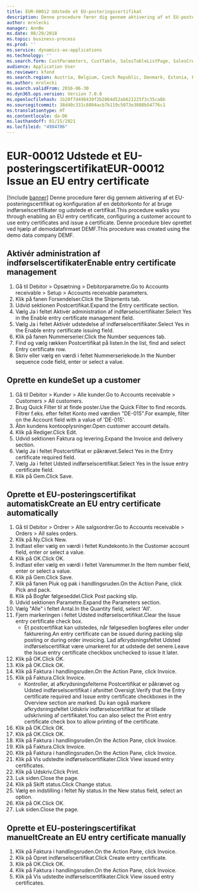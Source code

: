```yaml
---
title: EUR-00012 Udstede et EU-posteringscertifikat
description: Denne procedure fører dig gennem aktivering af et EU-posteringscertifikat og konfiguration af en debitorkonto for at bruge indførselscertifikater og udstede et certifikat.
author: mrolecki
manager: AnnBe
ms.date: 08/29/2018
ms.topic: business-process
ms.prod: ''
ms.service: dynamics-ax-applications
ms.technology: ''
ms.search.form: CustParameters, CustTable, SalesTableListPage, SalesCreateOrder, SalesTable, SalesEditLines,  CustInvoiceJournal, CustEntryCertificateJour_W, SrsReportViewerForm
audience: Application User
ms.reviewer: kfend
ms.search.region: Austria, Belgium, Czech Republic, Denmark, Estonia, Finland, France, Germany, Hungary, Ireland, Italy, Latvia, Lithuania, Netherlands, Poland, Spain, Sweden, United Kingdom
ms.author: mrolecki
ms.search.validFrom: 2016-06-30
ms.dyn365.ops.version: Version 7.0.0
ms.openlocfilehash: 1b20f7d498439f2b2064d52ab621225f3c35ca8b
ms.sourcegitcommit: 38d40c331c8894acb7b119c5073e3088b54776c1
ms.translationtype: HT
ms.contentlocale: da-DK
ms.lasthandoff: 01/15/2021
ms.locfileid: "4984786"
---
```

# <a name="eur-00012-issue-an-eu-entry-certificate"></a><span data-ttu-id="dcdc9-103">EUR-00012 Udstede et EU-posteringscertifikat</span><span class="sxs-lookup"><span data-stu-id="dcdc9-103">EUR-00012 Issue an EU entry certificate</span></span>

[!include [banner](../../includes/banner.md)]
<span data-ttu-id="dcdc9-104">Denne procedure fører dig gennem aktivering af et EU-posteringscertifikat og konfiguration af en debitorkonto for at bruge indførselscertifikater og udstede et certifikat.</span><span class="sxs-lookup"><span data-stu-id="dcdc9-104">This procedure walks you through enabling an EU entry certificate, configuring a customer account to use entry certificates and issue a certificate.</span></span> <span data-ttu-id="dcdc9-105">Denne procedure blev oprettet ved hjælp af demodatafirmaet DEMF.</span><span class="sxs-lookup"><span data-stu-id="dcdc9-105">This procedure was created using the demo data company DEMF.</span></span>


## <a name="enable-entry-certificate-management"></a><span data-ttu-id="dcdc9-106">Aktivér administration af indførselscertifikater</span><span class="sxs-lookup"><span data-stu-id="dcdc9-106">Enable entry certificate management</span></span>
1. <span data-ttu-id="dcdc9-107">Gå til Debitor > Opsætning > Debitorparametre.</span><span class="sxs-lookup"><span data-stu-id="dcdc9-107">Go to Accounts receivable > Setup > Accounts receivable parameters.</span></span>
2. <span data-ttu-id="dcdc9-108">Klik på fanen Forsendelser.</span><span class="sxs-lookup"><span data-stu-id="dcdc9-108">Click the Shipments tab.</span></span>
3. <span data-ttu-id="dcdc9-109">Udvid sektionen Postcertifikat.</span><span class="sxs-lookup"><span data-stu-id="dcdc9-109">Expand the Entry certificate section.</span></span>
4. <span data-ttu-id="dcdc9-110">Vælg Ja i feltet Aktivér administration af indførselscertifikater.</span><span class="sxs-lookup"><span data-stu-id="dcdc9-110">Select Yes in the Enable entry certificate management field.</span></span>
5. <span data-ttu-id="dcdc9-111">Vælg Ja i feltet Aktivér udstedelse af indførselscertifikater.</span><span class="sxs-lookup"><span data-stu-id="dcdc9-111">Select Yes in the Enable entry certificate issuing field.</span></span>
6. <span data-ttu-id="dcdc9-112">Klik på fanen Nummerserier.</span><span class="sxs-lookup"><span data-stu-id="dcdc9-112">Click the Number sequences tab.</span></span>
7. <span data-ttu-id="dcdc9-113">Find og vælg rækken Postcertifikat på listen.</span><span class="sxs-lookup"><span data-stu-id="dcdc9-113">In the list, find and select Entry certificate row.</span></span>
8. <span data-ttu-id="dcdc9-114">Skriv eller vælg en værdi i feltet Nummerseriekode.</span><span class="sxs-lookup"><span data-stu-id="dcdc9-114">In the Number sequence code field, enter or select a value.</span></span>

## <a name="set-up-a-customer"></a><span data-ttu-id="dcdc9-115">Oprette en kunde</span><span class="sxs-lookup"><span data-stu-id="dcdc9-115">Set up a customer</span></span>
1. <span data-ttu-id="dcdc9-116">Gå til Debitor > Kunder > Alle kunder.</span><span class="sxs-lookup"><span data-stu-id="dcdc9-116">Go to Accounts receivable > Customers > All customers.</span></span>
2. <span data-ttu-id="dcdc9-117">Brug Quick Filter til at finde poster.</span><span class="sxs-lookup"><span data-stu-id="dcdc9-117">Use the Quick Filter to find records.</span></span> <span data-ttu-id="dcdc9-118">Filtrer f.eks. efter feltet Konto med værdien "DE-015".</span><span class="sxs-lookup"><span data-stu-id="dcdc9-118">For example, filter on the Account field with a value of 'DE-015'.</span></span>
3. <span data-ttu-id="dcdc9-119">Åbn kundens kontooplysninger.</span><span class="sxs-lookup"><span data-stu-id="dcdc9-119">Open customer account details.</span></span>
4. <span data-ttu-id="dcdc9-120">Klik på Rediger.</span><span class="sxs-lookup"><span data-stu-id="dcdc9-120">Click Edit.</span></span>
5. <span data-ttu-id="dcdc9-121">Udvid sektionen Faktura og levering.</span><span class="sxs-lookup"><span data-stu-id="dcdc9-121">Expand the Invoice and delivery section.</span></span>
6. <span data-ttu-id="dcdc9-122">Vælg Ja i feltet Postcertifikat er påkrævet.</span><span class="sxs-lookup"><span data-stu-id="dcdc9-122">Select Yes in the Entry certificate required field.</span></span>
7. <span data-ttu-id="dcdc9-123">Vælg Ja i feltet Udsted indførselscertifikat.</span><span class="sxs-lookup"><span data-stu-id="dcdc9-123">Select Yes in the Issue entry certificate field.</span></span>
8. <span data-ttu-id="dcdc9-124">Klik på Gem.</span><span class="sxs-lookup"><span data-stu-id="dcdc9-124">Click Save.</span></span>

## <a name="create-an-eu-entry-certificate-automatically"></a><span data-ttu-id="dcdc9-125">Oprette et EU-posteringscertifikat automatisk</span><span class="sxs-lookup"><span data-stu-id="dcdc9-125">Create an EU entry certificate automatically</span></span>
1. <span data-ttu-id="dcdc9-126">Gå til Debitor > Ordrer > Alle salgsordrer.</span><span class="sxs-lookup"><span data-stu-id="dcdc9-126">Go to Accounts receivable > Orders > All sales orders.</span></span>
2. <span data-ttu-id="dcdc9-127">Klik på Ny.</span><span class="sxs-lookup"><span data-stu-id="dcdc9-127">Click New.</span></span>
3. <span data-ttu-id="dcdc9-128">Indtast eller vælg en værdi i feltet Kundekonto.</span><span class="sxs-lookup"><span data-stu-id="dcdc9-128">In the Customer account field, enter or select a value.</span></span>
4. <span data-ttu-id="dcdc9-129">Klik på OK.</span><span class="sxs-lookup"><span data-stu-id="dcdc9-129">Click OK.</span></span>
5. <span data-ttu-id="dcdc9-130">Indtast eller vælg en værdi i feltet Varenummer.</span><span class="sxs-lookup"><span data-stu-id="dcdc9-130">In the Item number field, enter or select a value.</span></span>
6. <span data-ttu-id="dcdc9-131">Klik på Gem.</span><span class="sxs-lookup"><span data-stu-id="dcdc9-131">Click Save.</span></span>
7. <span data-ttu-id="dcdc9-132">Klik på fanen Pluk og pak i handlingsruden.</span><span class="sxs-lookup"><span data-stu-id="dcdc9-132">On the Action Pane, click Pick and pack.</span></span>
8. <span data-ttu-id="dcdc9-133">Klik på Bogfør følgeseddel.</span><span class="sxs-lookup"><span data-stu-id="dcdc9-133">Click Post packing slip.</span></span>
9. <span data-ttu-id="dcdc9-134">Udvid sektionen Parametre.</span><span class="sxs-lookup"><span data-stu-id="dcdc9-134">Expand the Parameters section.</span></span>
10. <span data-ttu-id="dcdc9-135">Vælg "Alle" i feltet Antal.</span><span class="sxs-lookup"><span data-stu-id="dcdc9-135">In the Quantity field, select 'All'.</span></span>
11. <span data-ttu-id="dcdc9-136">Fjern markeringen i feltet Udsted indførselscertifikat.</span><span class="sxs-lookup"><span data-stu-id="dcdc9-136">Clear the Issue entry certificate check box.</span></span>
    * <span data-ttu-id="dcdc9-137">Et postcertifikat kan udstedes, når følgesedlen bogføres eller under fakturering.</span><span class="sxs-lookup"><span data-stu-id="dcdc9-137">An entry certificate can be issued during packing slip posting or during order invoicing.</span></span> <span data-ttu-id="dcdc9-138">Lad afkrydsningsfeltet Udsted indførselscertifikat være umarkeret for at udstede det senere.</span><span class="sxs-lookup"><span data-stu-id="dcdc9-138">Leave the Issue entry certificate checkbox unchecked to issue it later.</span></span>  
12. <span data-ttu-id="dcdc9-139">Klik på OK.</span><span class="sxs-lookup"><span data-stu-id="dcdc9-139">Click OK.</span></span>
13. <span data-ttu-id="dcdc9-140">Klik på OK.</span><span class="sxs-lookup"><span data-stu-id="dcdc9-140">Click OK.</span></span>
14. <span data-ttu-id="dcdc9-141">Klik på Faktura i handlingsruden.</span><span class="sxs-lookup"><span data-stu-id="dcdc9-141">On the Action Pane, click Invoice.</span></span>
15. <span data-ttu-id="dcdc9-142">Klik på Faktura.</span><span class="sxs-lookup"><span data-stu-id="dcdc9-142">Click Invoice.</span></span>
    * <span data-ttu-id="dcdc9-143">Kontroller, at afkrydsningsfelterne Postcertifikat er påkrævet og Udsted indførselscertifikat i afsnittet Oversigt.</span><span class="sxs-lookup"><span data-stu-id="dcdc9-143">Verify that the Entry certificate required and Issue entry certificate checkboxes in the Overview section are marked.</span></span>  <span data-ttu-id="dcdc9-144">Du kan også markere afkrydsningsfeltet Udskriv indførselscertifikat for at tillade udskrivning af certifikatet.</span><span class="sxs-lookup"><span data-stu-id="dcdc9-144">You can also select the Print entry certificate check box to allow printing of the certificate.</span></span>  
16. <span data-ttu-id="dcdc9-145">Klik på OK.</span><span class="sxs-lookup"><span data-stu-id="dcdc9-145">Click OK.</span></span>
17. <span data-ttu-id="dcdc9-146">Klik på OK.</span><span class="sxs-lookup"><span data-stu-id="dcdc9-146">Click OK.</span></span>
18. <span data-ttu-id="dcdc9-147">Klik på Faktura i handlingsruden.</span><span class="sxs-lookup"><span data-stu-id="dcdc9-147">On the Action Pane, click Invoice.</span></span>
19. <span data-ttu-id="dcdc9-148">Klik på Faktura.</span><span class="sxs-lookup"><span data-stu-id="dcdc9-148">Click Invoice.</span></span>
20. <span data-ttu-id="dcdc9-149">Klik på Faktura i handlingsruden.</span><span class="sxs-lookup"><span data-stu-id="dcdc9-149">On the Action Pane, click Invoice.</span></span>
21. <span data-ttu-id="dcdc9-150">Klik på Vis udstedte indførselscertifikater.</span><span class="sxs-lookup"><span data-stu-id="dcdc9-150">Click View issued entry certificates.</span></span>
22. <span data-ttu-id="dcdc9-151">Klik på Udskriv.</span><span class="sxs-lookup"><span data-stu-id="dcdc9-151">Click Print.</span></span>
23. <span data-ttu-id="dcdc9-152">Luk siden.</span><span class="sxs-lookup"><span data-stu-id="dcdc9-152">Close the page.</span></span>
24. <span data-ttu-id="dcdc9-153">Klik på Skift status.</span><span class="sxs-lookup"><span data-stu-id="dcdc9-153">Click Change status.</span></span>
25. <span data-ttu-id="dcdc9-154">Vælg en indstilling i feltet Ny status.</span><span class="sxs-lookup"><span data-stu-id="dcdc9-154">In the New status field, select an option.</span></span>
26. <span data-ttu-id="dcdc9-155">Klik på OK.</span><span class="sxs-lookup"><span data-stu-id="dcdc9-155">Click OK.</span></span>
27. <span data-ttu-id="dcdc9-156">Luk siden.</span><span class="sxs-lookup"><span data-stu-id="dcdc9-156">Close the page.</span></span>

## <a name="create-an-eu-entry-certificate-manually"></a><span data-ttu-id="dcdc9-157">Oprette et EU-posteringscertifikat manuelt</span><span class="sxs-lookup"><span data-stu-id="dcdc9-157">Create an EU entry certificate manually</span></span>
1. <span data-ttu-id="dcdc9-158">Klik på Faktura i handlingsruden.</span><span class="sxs-lookup"><span data-stu-id="dcdc9-158">On the Action Pane, click Invoice.</span></span>
2. <span data-ttu-id="dcdc9-159">Klik på Opret indførselscertifikat.</span><span class="sxs-lookup"><span data-stu-id="dcdc9-159">Click Create entry certificate.</span></span>
3. <span data-ttu-id="dcdc9-160">Klik på OK.</span><span class="sxs-lookup"><span data-stu-id="dcdc9-160">Click OK.</span></span>
4. <span data-ttu-id="dcdc9-161">Klik på Faktura i handlingsruden.</span><span class="sxs-lookup"><span data-stu-id="dcdc9-161">On the Action Pane, click Invoice.</span></span>
5. <span data-ttu-id="dcdc9-162">Klik på Vis udstedte indførselscertifikater.</span><span class="sxs-lookup"><span data-stu-id="dcdc9-162">Click View issued entry certificates.</span></span>

